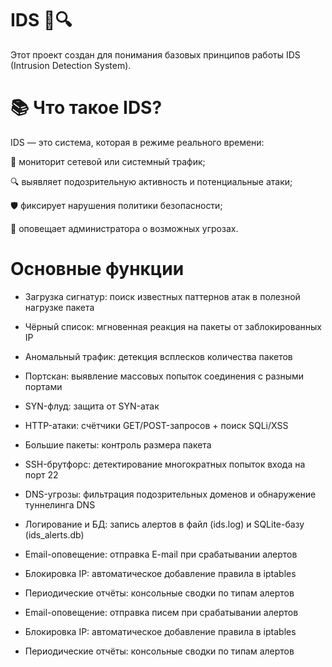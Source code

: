 # **IDS** 🚨🔍

Этот проект создан для понимания базовых принципов работы IDS (Intrusion Detection System).

# 📚 **Что такое IDS?**
IDS — это система, которая в режиме реального времени:

📡 мониторит сетевой или системный трафик;

🔍 выявляет подозрительную активность и потенциальные атаки;

🛡 фиксирует нарушения политики безопасности;

📢 оповещает администратора о возможных угрозах.

# **Основные функции**

- Загрузка сигнатур: поиск известных паттернов атак в полезной нагрузке пакета

- Чёрный список: мгновенная реакция на пакеты от заблокированных IP

- Аномальный трафик: детекция всплесков количества пакетов

- Портскан: выявление массовых попыток соединения с разными портами

- SYN-флуд: защита от SYN-атак

- HTTP-атаки: счётчики GET/POST-запросов + поиск SQLi/XSS

- Большие пакеты: контроль размера пакета

- SSH-брутфорс: детектирование многократных попыток входа на порт 22

- DNS-угрозы: фильтрация подозрительных доменов и обнаружение туннелинга DNS

- Логирование и БД: запись алертов в файл (ids.log) и SQLite-базу (ids_alerts.db)

- Email-оповещение: отправка E-mail при срабатывании алертов

- Блокировка IP: автоматическое добавление правила в iptables

- Периодические отчёты: консольные сводки по типам алертов

- Email-оповещение: отправка писем при срабатывании алертов

- Блокировка IP: автоматическое добавление правила в iptables

- Периодические отчёты: консольные сводки по типам алертов



